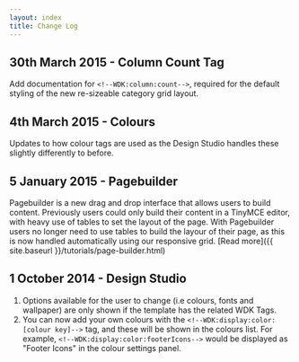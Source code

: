```yaml
---
layout: index
title: Change Log
---
```


## 30th March 2015 - Column Count Tag
Add documentation for `<!--WDK:column:count-->`, required for the default styling of the new re-sizeable category grid layout.

## 4th March 2015 - Colours
Updates to how colour tags are used as the Design Studio handles these slightly differently to before.

## 5 January 2015 - Pagebuilder
Pagebuilder is a new drag and drop interface that allows users to build content. Previously users could only build their content in a TinyMCE editor, with heavy use of tables to set the layout of the page. With Pagebuilder users no longer need to use tables to build the layour of their page, as this is now handled automatically using our responsive grid. 
[Read more]({{ site.baseurl }}/tutorials/page-builder.html)

## 1 October 2014 - Design Studio
1. Options available for the user to change (i.e colours, fonts and wallpaper) are only shown if the template has the related WDK Tags.
2. You can now add your own colours with the `<!--WDK:display:color:[colour key]-->` tag, and these will be shown in the colours list. For example, `<!--WDK:display:color:footerIcons-->` would be displayed as "Footer Icons" in the colour settings panel.
